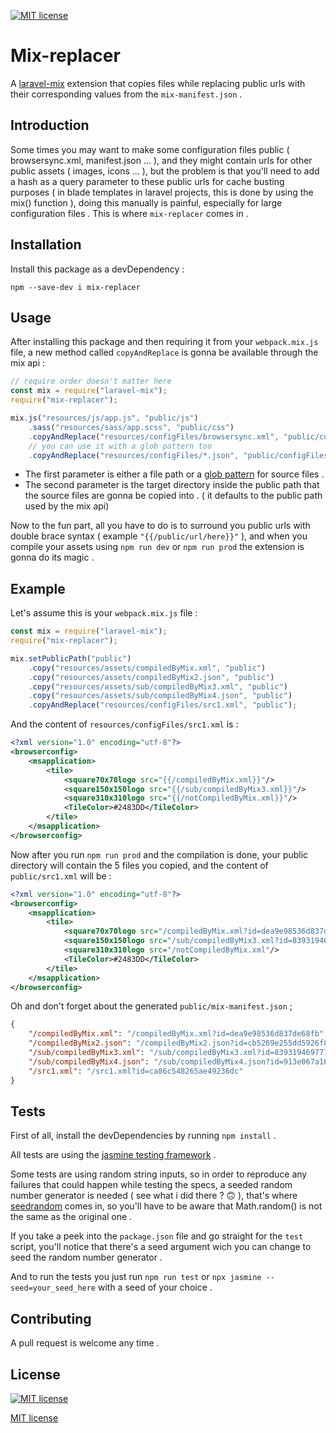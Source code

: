 [![MIT license](https://img.shields.io/badge/License-MIT-blue.svg)](https://opensource.org/licenses/MIT)

# Mix-replacer

A [laravel-mix](https://github.com/JeffreyWay/laravel-mix) extension that copies files while replacing public urls with their corresponding values from the `mix-manifest.json` .

## Introduction

Some times you may want to make some configuration files public ( browsersync.xml, manifest.json ... ), and they might contain urls for other public assets ( images, icons ... ), but the problem is that you'll need to add a hash as a query parameter to these public urls for cache busting purposes ( in blade templates in laravel projects, this is done by using the mix() function ), doing this manually is painful, especially for large configuration files . This is where `mix-replacer` comes in .

## Installation

Install this package as a devDependency :

`npm --save-dev i mix-replacer`

## Usage

After installing this package and then requiring it from your `webpack.mix.js` file, a new method called `copyAndReplace` is gonna be available through the mix api :

```javascript
// require order doesn't matter here
const mix = require("laravel-mix");
require("mix-replacer");

mix.js("resources/js/app.js", "public/js")
	.sass("resources/sass/app.scss", "public/css")
	.copyAndReplace("resources/configFiles/browsersync.xml", "public/configFiles")
	// you can use it with a glob pattern too
	.copyAndReplace("resources/configFiles/*.json", "public/configFiles");
```

-   The first parameter is either a file path or a [glob pattern](https://github.com/isaacs/node-glob#readme) for source files .
-   The second parameter is the target directory inside the public path that the source files are gonna be copied into . ( it defaults to the public path used by the mix api)

Now to the fun part, all you have to do is to surround you public urls with double brace syntax ( example `"{{/public/url/here}}"` ), and when you compile your assets using `npm run dev` or `npm run prod` the extension is gonna do its magic .

## Example

Let's assume this is your `webpack.mix.js` file :

```javascript
const mix = require("laravel-mix");
require("mix-replacer");

mix.setPublicPath("public")
	.copy("resources/assets/compiledByMix.xml", "public")
	.copy("resources/assets/compiledByMix2.json", "public")
	.copy("resources/assets/sub/compiledByMix3.xml", "public")
	.copy("resources/assets/sub/compiledByMix4.json", "public")
	.copyAndReplace("resources/configFiles/src1.xml", "public");
```

And the content of `resources/configFiles/src1.xml` is :

```xml
<?xml version="1.0" encoding="utf-8"?>
<browserconfig>
    <msapplication>
        <tile>
            <square70x70logo src="{{/compiledByMix.xml}}"/>
            <square150x150logo src="{{/sub/compiledByMix3.xml}}"/>
            <square310x310logo src="{{/notCompiledByMix.xml}}"/>
            <TileColor>#2483DD</TileColor>
        </tile>
    </msapplication>
</browserconfig>
```

Now after you run `npm run prod` and the compilation is done, your public directory will contain the 5 files you copied, and the content of `public/src1.xml` will be :

```xml
<?xml version="1.0" encoding="utf-8"?>
<browserconfig>
    <msapplication>
        <tile>
            <square70x70logo src="/compiledByMix.xml?id=dea9e98536d837de68fb"/>
            <square150x150logo src="/sub/compiledByMix3.xml?id=839319469771b9c831ed"/>
            <square310x310logo src="/notCompiledByMix.xml"/>
            <TileColor>#2483DD</TileColor>
        </tile>
    </msapplication>
</browserconfig>
```

Oh and don't forget about the generated `public/mix-manifest.json` ;

```json
{
	"/compiledByMix.xml": "/compiledByMix.xml?id=dea9e98536d837de68fb",
	"/compiledByMix2.json": "/compiledByMix2.json?id=cb5269e255dd5926f863",
	"/sub/compiledByMix3.xml": "/sub/compiledByMix3.xml?id=839319469771b9c831ed",
	"/sub/compiledByMix4.json": "/sub/compiledByMix4.json?id=913e067a162e99e34741",
	"/src1.xml": "/src1.xml?id=ca86c548265ae49236dc"
}
```

## Tests

First of all, install the devDependencies by running `npm install` .

All tests are using the [jasmine testing framework](https://github.com/jasmine/jasmine#readme) .

Some tests are using random string inputs, so in order to reproduce any failures that could happen while testing the specs, a seeded random number generator is needed ( see what i did there ? :upside_down_face: ), that's where [seedrandom](https://github.com/davidbau/seedrandom#cjs--nodejs-usage) comes in, so you'll have to be aware that Math.random() is not the same as the original one .

If you take a peek into the `package.json` file and go straight for the `test` script, you'll notice that there's a seed argument wich you can change to seed the random number generator .

And to run the tests you just run `npm run test` or `npx jasmine --seed=your_seed_here` with a seed of your choice .

## Contributing

A pull request is welcome any time .

## License

[![MIT license](https://img.shields.io/badge/License-MIT-blue.svg)](https://opensource.org/licenses/MIT)

[MIT license](https://opensource.org/licenses/MIT)
